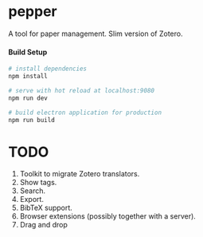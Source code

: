 # pepper

A tool for paper management. Slim version of Zotero.

#### Build Setup

``` bash
# install dependencies
npm install

# serve with hot reload at localhost:9080
npm run dev

# build electron application for production
npm run build


```

# TODO

1. Toolkit to migrate Zotero translators.
2. Show tags.
3. Search.
4. Export.
5. BibTeX support.
6. Browser extensions (possibly together with a server).
7. Drag and drop
